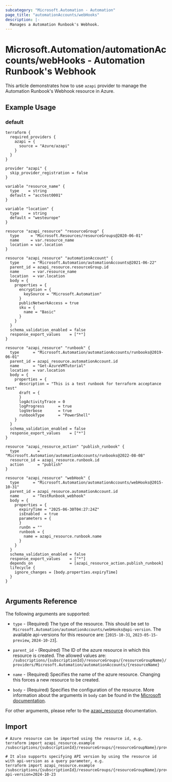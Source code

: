 ```yaml
---
subcategory: "Microsoft.Automation - Automation"
page_title: "automationAccounts/webHooks"
description: |-
  Manages a Automation Runbook's Webhook.
---
```


# Microsoft.Automation/automationAccounts/webHooks - Automation Runbook's Webhook

This article demonstrates how to use `azapi` provider to manage the Automation Runbook's Webhook resource in Azure.



## Example Usage

### default

```hcl
terraform {
  required_providers {
    azapi = {
      source = "Azure/azapi"
    }
  }
}

provider "azapi" {
  skip_provider_registration = false
}

variable "resource_name" {
  type    = string
  default = "acctest0001"
}

variable "location" {
  type    = string
  default = "westeurope"
}

resource "azapi_resource" "resourceGroup" {
  type     = "Microsoft.Resources/resourceGroups@2020-06-01"
  name     = var.resource_name
  location = var.location
}

resource "azapi_resource" "automationAccount" {
  type      = "Microsoft.Automation/automationAccounts@2021-06-22"
  parent_id = azapi_resource.resourceGroup.id
  name      = var.resource_name
  location  = var.location
  body = {
    properties = {
      encryption = {
        keySource = "Microsoft.Automation"
      }
      publicNetworkAccess = true
      sku = {
        name = "Basic"
      }
    }
  }
  schema_validation_enabled = false
  response_export_values    = ["*"]
}

resource "azapi_resource" "runbook" {
  type      = "Microsoft.Automation/automationAccounts/runbooks@2019-06-01"
  parent_id = azapi_resource.automationAccount.id
  name      = "Get-AzureVMTutorial"
  location  = var.location
  body = {
    properties = {
      description = "This is a test runbook for terraform acceptance test"
      draft = {
      }
      logActivityTrace = 0
      logProgress      = true
      logVerbose       = true
      runbookType      = "PowerShell"
    }
  }
  schema_validation_enabled = false
  response_export_values    = ["*"]
}

resource "azapi_resource_action" "publish_runbook" {
  type        = "Microsoft.Automation/automationAccounts/runbooks@2022-08-08"
  resource_id = azapi_resource.runbook.id
  action      = "publish"
}

resource "azapi_resource" "webHook" {
  type      = "Microsoft.Automation/automationAccounts/webHooks@2015-10-31"
  parent_id = azapi_resource.automationAccount.id
  name      = "TestRunbook_webhook"
  body = {
    properties = {
      expiryTime = "2025-06-30T04:27:24Z"
      isEnabled  = true
      parameters = {
      }
      runOn = ""
      runbook = {
        name = azapi_resource.runbook.name
      }
    }
  }
  schema_validation_enabled = false
  response_export_values    = ["*"]
  depends_on                = [azapi_resource_action.publish_runbook]
  lifecycle {
    ignore_changes = [body.properties.expiryTime]
  }
}


```



## Arguments Reference

The following arguments are supported:

* `type` - (Required) The type of the resource. This should be set to `Microsoft.Automation/automationAccounts/webHooks@api-version`. The available api-versions for this resource are: [`2015-10-31`, `2023-05-15-preview`, `2024-10-23`].

* `parent_id` - (Required) The ID of the azure resource in which this resource is created. The allowed values are:  
  `/subscriptions/{subscriptionId}/resourceGroups/{resourceGroupName}/providers/Microsoft.Automation/automationAccounts/{resourceName}`

* `name` - (Required) Specifies the name of the azure resource. Changing this forces a new resource to be created.

* `body` - (Required) Specifies the configuration of the resource. More information about the arguments in `body` can be found in the [Microsoft documentation](https://learn.microsoft.com/en-us/azure/templates/Microsoft.Automation/automationAccounts/webHooks?pivots=deployment-language-terraform).

For other arguments, please refer to the [azapi_resource](https://registry.terraform.io/providers/Azure/azapi/latest/docs/resources/resource) documentation.

## Import

 ```shell
 # Azure resource can be imported using the resource id, e.g.
 terraform import azapi_resource.example /subscriptions/{subscriptionId}/resourceGroups/{resourceGroupName}/providers/Microsoft.Automation/automationAccounts/{resourceName}/webHooks/{resourceName}
 
 # It also supports specifying API version by using the resource id with api-version as a query parameter, e.g.
 terraform import azapi_resource.example /subscriptions/{subscriptionId}/resourceGroups/{resourceGroupName}/providers/Microsoft.Automation/automationAccounts/{resourceName}/webHooks/{resourceName}?api-version=2024-10-23
 ```
